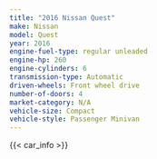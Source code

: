```yaml
---
title: "2016 Nissan Quest"
make: Nissan
model: Quest
year: 2016
engine-fuel-type: regular unleaded
engine-hp: 260
engine-cylinders: 6
transmission-type: Automatic
driven-wheels: Front wheel drive
number-of-doors: 4
market-category: N/A
vehicle-size: Compact
vehicle-style: Passenger Minivan
---
```


{{< car_info >}}
